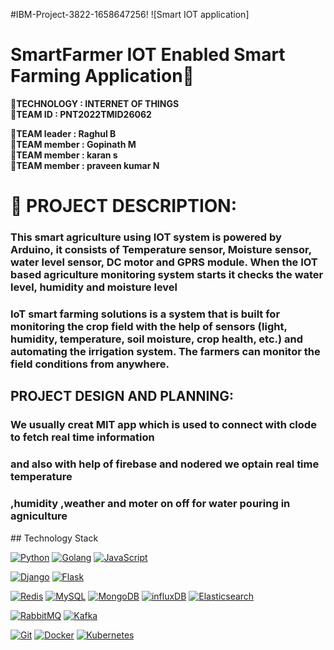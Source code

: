 #IBM-Project-3822-1658647256!
![Smart IOT application]
# SmartFarmer IOT Enabled Smart Farming Application:palm_tree:
:rocket:<b>TECHNOLOGY : INTERNET OF THINGS </b>           
:rocket:<b>TEAM ID  : PNT2022TMID26062</b>

:rocket:<b>TEAM leader  : Raghul B</b>  
:rocket:<b>TEAM member  : Gopinath M</b>    
:rocket:<b>TEAM member  : karan s</b>  
:rocket:<b>TEAM member  : praveen kumar N</b>    
# :ear_of_rice: PROJECT DESCRIPTION:
  <h3>This smart agriculture using IOT system is powered by Arduino, it consists of Temperature sensor, Moisture sensor, water level sensor, DC motor and GPRS module. When the IOT based agriculture monitoring system starts it checks the water level, humidity and moisture level</h3>
<h3>IoT smart farming solutions is a system that is built for monitoring the crop field with the help of sensors (light, humidity, temperature, soil moisture, crop health, etc.) and automating the irrigation system. The farmers can monitor the field conditions from anywhere.</h3>
<h2>PROJECT DESIGN AND PLANNING:</h2>
<h3>We usually creat MIT app which is used to connect with clode to fetch real time information </h3>
<h3>and also with help of firebase and nodered we optain real time temperature</h3>
<h3>,humidity ,weather and moter on off for water pouring in agniculture</h3>
## Technology Stack

[![Python](https://img.shields.io/badge/-Python-3776AB?style=flat-square&logo=python&logoColor=ffffff)](https://www.python.org/)
[![Golang](https://img.shields.io/badge/-Golang-00ADD8?style=flat-square&logo=go&logoColor=ffffff)](https://golang.org/)
[![JavaScript](https://img.shields.io/badge/-JavaScript-%23F7DF1C?style=flat-square&logo=javascript&logoColor=000000&labelColor=%23F7DF1C&color=%23FFCE5A)](https://www.javascript.com/)

[![Django](https://img.shields.io/badge/-Django-092E20?style=flat-square&logo=Django&logoColor=ffffff)](https://www.djangoproject.com/)
[![Flask](https://img.shields.io/badge/-Flask-000000?style=flat-square&logo=Flask&logoColor=ffffff)](https://flask.palletsprojects.com/)

[![Redis](https://img.shields.io/badge/-Redis-DC382D?style=flat-square&logo=Redis&logoColor=ffffff)](https://redis.io/)
[![MySQL](https://img.shields.io/badge/-MySQL-4479A1?style=flat-square&logo=MySQL&logoColor=ffffff)](https://www.mysql.com/)
[![MongoDB](https://img.shields.io/badge/-MongoDB-47A248?style=flat-square&logo=MongoDB&logoColor=ffffff)](https://www.mongodb.com/)
[![influxDB](https://img.shields.io/badge/-influxDB-22ADF6?style=flat-square&logo=influxDB&logoColor=ffffff)](https://www.influxdata.com/)
[![Elasticsearch](https://img.shields.io/badge/-Elasticsearch-005571?style=flat-square&logo=Elasticsearch&logoColor=ffffff)](https://www.elastic.co/)

[![RabbitMQ](https://img.shields.io/badge/-RabbitMQ-FF6600?style=flat-square&logo=RabbitMQ&logoColor=ffffff)](https://www.rabbitmq.com/)
[![Kafka](https://img.shields.io/badge/-Kafka-000000?style=flat-square&logo=Apache%20kafka&logoColor=ffffff)](https://kafka.apache.org/)

[![Git](https://img.shields.io/badge/-IBM-%23F05032?style=flat-square&logo=IBM&logoColor=%23ffffff)](https://www.ibm.com/in-en/cloud)
[![Docker](https://img.shields.io/badge/-Docker-2496ED?style=flat-square&logo=docker&logoColor=ffffff)](https://www.docker.com/)
[![Kubernetes](https://img.shields.io/badge/-Kubernetes-326CE5?style=flat-square&logo=Kubernetes&logoColor=ffffff)](https://kubernetes.io/)
